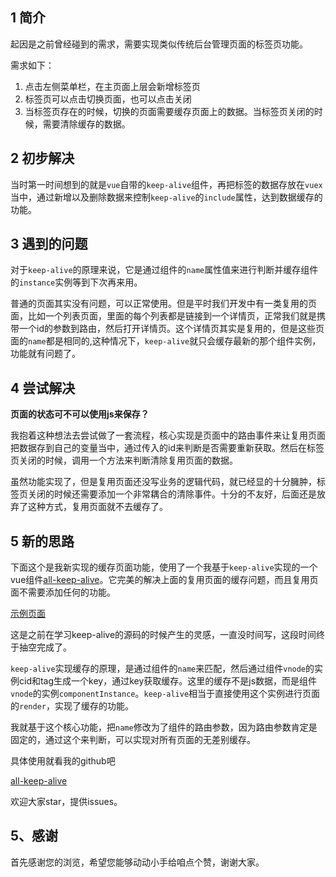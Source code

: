 
## 1 简介

起因是之前曾经碰到的需求，需要实现类似传统后台管理页面的标签页功能。

需求如下：
1. 点击左侧菜单栏，在主页面上层会新增标签页
2. 标签页可以点击切换页面，也可以点击关闭
3. 当标签页存在的时候，切换的页面需要缓存页面上的数据。当标签页关闭的时候，需要清除缓存的数据。



## 2 初步解决

当时第一时间想到的就是`vue`自带的`keep-alive`组件，再把标签的数据存放在`vuex`当中，通过新增以及删除数据来控制`keep-alive`的`include`属性，达到数据缓存的功能。


## 3 遇到的问题

对于`keep-alive`的原理来说，它是通过组件的`name`属性值来进行判断并缓存组件的`instance`实例等到下次再来用。

普通的页面其实没有问题，可以正常使用。但是平时我们开发中有一类复用的页面，比如一个列表页面，里面的每个列表都是链接到一个详情页，正常我们就是携带一个id的参数到路由，然后打开详情页。这个详情页其实是复用的，但是这些页面的`name`都是相同的,这种情况下，`keep-alive`就只会缓存最新的那个组件实例，功能就有问题了。

## 4 尝试解决

**页面的状态可不可以使用js来保存？**

我抱着这种想法去尝试做了一套流程，核心实现是页面中的路由事件来让复用页面把数据存到自己的变量当中，通过传入的id来判断是否需要重新获取。然后在标签页关闭的时候，调用一个方法来判断清除复用页面的数据。

虽然功能实现了，但是复用页面还没写业务的逻辑代码，就已经显的十分臃肿，标签页关闭的时候还需要添加一个非常耦合的清除事件。十分的不友好，后面还是放弃了这种方式，复用页面就不去缓存了。

## 5 新的思路
下面这个是我新实现的缓存页面功能，使用了一个我基于`keep-alive`实现的一个vue组件[all-keep-alive](https://github.com/xiaowoxiaowo/all-keep-alive)。它完美的解决上面的复用页面的缓存问题，而且复用页面不需要添加任何的功能。


[示例页面](http://zouxiaowo.cn/demo/allKeepAlive/home)


这是之前在学习keep-alive的源码的时候产生的灵感，一直没时间写，这段时间终于抽空完成了。

`keep-alive`实现缓存的原理，是通过组件的`name`来匹配，然后通过组件`vnode`的实例cid和tag生成一个key，通过key获取缓存。这里的缓存不是js数据，而是组件`vnode`的实例`componentInstance`。`keep-alive`相当于直接使用这个实例进行页面的`render`，实现了缓存的功能。

我就基于这个核心功能，把`name`修改为了组件的路由参数，因为路由参数肯定是固定的，通过这个来判断，可以实现对所有页面的无差别缓存。

具体使用就看我的github吧

[all-keep-alive](https://github.com/xiaowoxiaowo/all-keep-alive)

欢迎大家star，提供issues。

## 5、感谢
首先感谢您的浏览，希望您能够动动小手给咱点个赞，谢谢大家。
